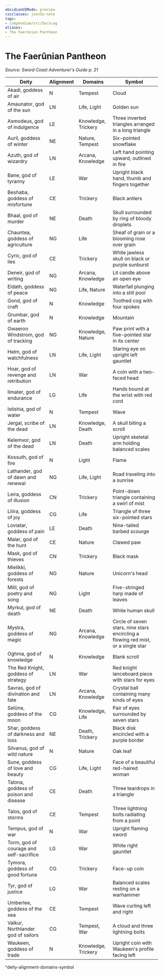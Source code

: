 ```yaml
---
obsidianUIMode: preview
cssclasses: json5e-note
tags:
- compendium/src/5e/scag
aliases:
- The Faerûnian Pantheon
---
```

# The Faerûnian Pantheon
*Source: Sword Coast Adventurer's Guide p. 21* 

| Deity | Alignment | Domains | Symbol |
|-------|-----------|---------|--------|
| Akadi, goddess of air | N | Tempest | Cloud |
| Amaunator, god of the sun | LN | Life, Light | Golden sun |
| Asmodeus, god of indulgence | LE | Knowledge, Trickery | Three inverted triangles arranged in a long triangle |
| Auril, goddess of winter | NE | Nature, Tempest | Six-pointed snowflake |
| Azuth, god of wizardry | LN | Arcana, Knowledge | Left hand pointing upward, outlined in fire |
| Bane, god of tyranny | LE | War | Upright black hand, thumb and fingers together |
| Beshaba, goddess of misfortune | CE | Trickery | Black antlers |
| Bhaal, god of murder | NE | Death | Skull surrounded by ring of bloody droplets |
| Chauntea, goddess of agriculture | NG | Life | Sheaf of grain or a blooming rose over grain |
| Cyric, god of lies | CE | Trickery | White jawless skull on black or purple sunburst |
| Deneir, god of writing | NG | Arcana, Knowledge | Lit candle above an open eye |
| Eldath, goddess of peace | NG | Life, Nature | Waterfall plunging into a still pool |
| Gond, god of craft | N | Knowledge | Toothed cog with four spokes |
| Grumbar, god of earth | N | Knowledge | Mountain |
| Gwaeron Windstrom, god of tracking | NG | Knowledge, Nature | Paw print with a five-pointed star in its center |
| Helm, god of watchfulness | LN | Life, Light | Staring eye on upright left gauntlet |
| Hoar, god of revenge and retribution | LN | War | A coin with a two-faced head |
| Ilmater, god of endurance | LG | Life | Hands bound at the wrist with red cord |
| Istishia, god of water | N | Tempest | Wave |
| Jergal, scribe of the dead | LN | Knowledge, Death | A skull biting a scroll |
| Kelemvor, god of the dead | LN | Death | Upright skeletal arm holding balanced scales |
| Kossuth, god of fire | N | Light | Flame |
| Lathander, god of dawn and renewal | NG | Life, Light | Road traveling into a sunrise |
| Leira, goddess of illusion | CN | Trickery | Point-down triangle containing a swirl of mist |
| Lliira, goddess of joy | CG | Life | Triangle of three six-pointed stars |
| Loviatar, goddess of pain | LE | Death | Nine-tailed barbed scourge |
| Malar, god of the hunt | CE | Nature | Clawed paw |
| Mask, god of thieves | CN | Trickery | Black mask |
| Mielikki, goddess of forests | NG | Nature | Unicorn's head |
| Milil, god of poetry and song | NG | Light | Five-stringed harp made of leaves |
| Myrkul, god of death | NE | Death | White human skull |
| Mystra, goddess of magic | NG | Arcana, Knowledge | Circle of seven stars, nine stars encircling a flowing red mist, or a single star |
| Oghma, god of knowledge | N | Knowledge | Blank scroll |
| The Red Knight, goddess of strategy | LN | War | Red knight lanceboard piece with stars for eyes |
| Savras, god of divination and fate | LN | Arcana, Knowledge | Crystal ball containing many kinds of eyes |
| Selûne, goddess of the moon | CG | Knowledge, Life | Pair of eyes surrounded by seven stars |
| Shar, goddess of darkness and loss | NE | Death, Trickery | Black disk encircled with a purple border |
| Silvanus, god of wild nature | N | Nature | Oak leaf |
| Sune, goddess of love and beauty | CG | Life, Light | Face of a beautiful red-haired woman |
| Talona, goddess of poison and disease | CE | Death | Three teardrops in a triangle |
| Talos, god of storms | CE | Tempest | Three lightning bolts radiating from a point |
| Tempus, god of war | N | War | Upright flaming sword |
| Torm, god of courage and self-sacrifice | LG | War | White right gauntlet |
| Tymora, goddess of good fortune | CG | Trickery | Face-up coin |
| Tyr, god of justice | LG | War | Balanced scales resting on a warhammer |
| Umberlee, goddess of the sea | CE | Tempest | Wave curling left and right |
| Valkur, Northlander god of sailors | CG | Tempest, War | A cloud and three lightning bolts |
| Waukeen, goddess of trade | N | Knowledge, Trickery | Upright coin with Waukeen's profile facing left |
^deity-alignment-domains-symbol
